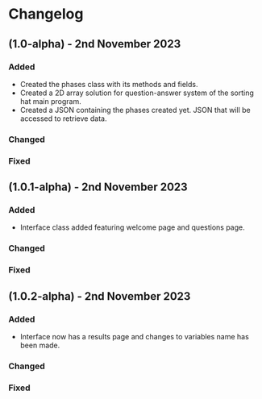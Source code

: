 # Changelog

## (1.0-alpha) - 2nd November 2023

### Added
  - Created the phases class with its methods and fields.
  - Created a 2D array solution for question-answer system of the sorting hat main program.
  - Created a JSON containing the phases created yet. JSON that will be accessed to retrieve data.
### Changed

### Fixed

## (1.0.1-alpha) - 2nd November 2023

### Added
  - Interface class added featuring welcome page and questions page.
### Changed

### Fixed

## (1.0.2-alpha) - 2nd November 2023

### Added
  - Interface now has a results page and changes to variables name has been made.
### Changed

### Fixed